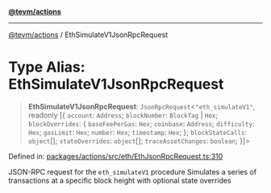 [**@tevm/actions**](../README.md)

***

[@tevm/actions](../globals.md) / EthSimulateV1JsonRpcRequest

# Type Alias: EthSimulateV1JsonRpcRequest

> **EthSimulateV1JsonRpcRequest**: `JsonRpcRequest`\<`"eth_simulateV1"`, readonly \[\{ `account`: `Address`; `blockNumber`: `BlockTag` \| `Hex`; `blockOverrides`: \{ `baseFeePerGas`: `Hex`; `coinbase`: `Address`; `difficulty`: `Hex`; `gasLimit`: `Hex`; `number`: `Hex`; `timestamp`: `Hex`; \}; `blockStateCalls`: `object`[]; `stateOverrides`: `object`[]; `traceAssetChanges`: `boolean`; \}\]\>

Defined in: [packages/actions/src/eth/EthJsonRpcRequest.ts:310](https://github.com/evmts/tevm-monorepo/blob/main/packages/actions/src/eth/EthJsonRpcRequest.ts#L310)

JSON-RPC request for the `eth_simulateV1` procedure
Simulates a series of transactions at a specific block height with optional state overrides
